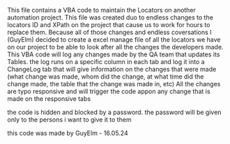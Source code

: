 This file contains a VBA code to maintain the Locators on another automation project.
This file was created duo to endless changes to the locators ID and XPath on the project that cause us to work for hours to replace them.
Because all of those changes and endless coversations I (GuyElm) decided to create a excel manage file of all the locators we have on our project to be able to look after all the changes the developers made.
This VBA code will log any changes made by the QA team that updates its Tables.
the log runs on a specific column in each tab and log it into a ChangeLog tab that will give information on the changes that were made (what change was made, whom did the change, at what time did the change made, the table that the change was made in, etc)
All the changes are typo responsive and will trigger the code appon any change that is made on the responsive tabs

the code is hidden and blocked by a password.
the password will be given only to the persons i want to give it to them

this code was made by GuyElm - 16.05.24
